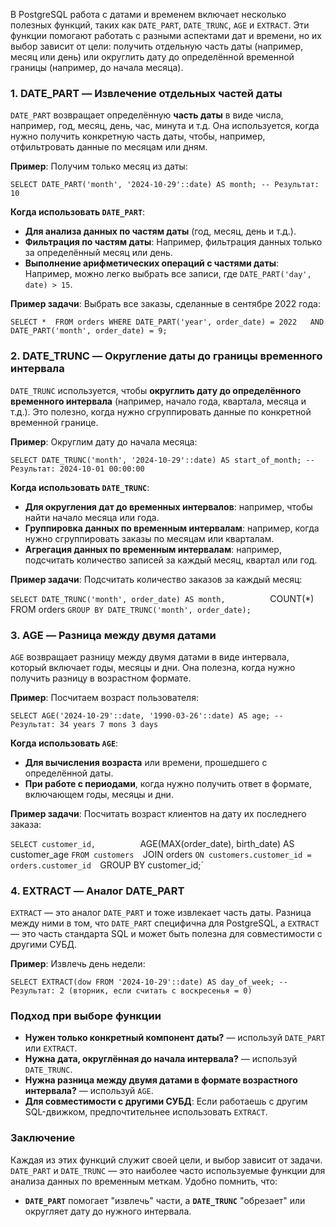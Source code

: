 В PostgreSQL работа с датами и временем включает несколько полезных функций, таких как `DATE_PART`, `DATE_TRUNC`, `AGE` и `EXTRACT`. Эти функции помогают работать с разными аспектами дат и времени, но их выбор зависит от цели: получить отдельную часть даты (например, месяц или день) или округлить дату до определённой временной границы (например, до начала месяца).

### 1. **DATE_PART** — Извлечение отдельных частей даты

`DATE_PART` возвращает определённую **часть даты** в виде числа, например, год, месяц, день, час, минута и т.д. Она используется, когда нужно получить конкретную часть даты, чтобы, например, отфильтровать данные по месяцам или дням.

**Пример**: Получим только месяц из даты:

`SELECT DATE_PART('month', '2024-10-29'::date) AS month; -- Результат: 10`

**Когда использовать `DATE_PART`**:

- **Для анализа данных по частям даты** (год, месяц, день и т.д.).
- **Фильтрация по частям даты**: Например, фильтрация данных только за определённый месяц или день.
- **Выполнение арифметических операций с частями даты**: Например, можно легко выбрать все записи, где `DATE_PART('day', date) > 15`.

**Пример задачи**: Выбрать все заказы, сделанные в сентябре 2022 года:


`SELECT *  FROM orders WHERE DATE_PART('year', order_date) = 2022   AND DATE_PART('month', order_date) = 9;`

### 2. **DATE_TRUNC** — Округление даты до границы временного интервала

`DATE_TRUNC` используется, чтобы **округлить дату до определённого временного интервала** (например, начало года, квартала, месяца и т.д.). Это полезно, когда нужно сгруппировать данные по конкретной временной границе.

**Пример**: Округлим дату до начала месяца:

`SELECT DATE_TRUNC('month', '2024-10-29'::date) AS start_of_month; -- Результат: 2024-10-01 00:00:00`

**Когда использовать `DATE_TRUNC`**:

- **Для округления дат до временных интервалов**: например, чтобы найти начало месяца или года.
- **Группировка данных по временным интервалам**: например, когда нужно сгруппировать заказы по месяцам или кварталам.
- **Агрегация данных по временным интервалам**: например, подсчитать количество записей за каждый месяц, квартал или год.

**Пример задачи**: Подсчитать количество заказов за каждый месяц:

`SELECT DATE_TRUNC('month', order_date) AS month,         
						`COUNT(*) FROM orders 
`GROUP BY DATE_TRUNC('month', order_date);`

### 3. **AGE** — Разница между двумя датами

`AGE` возвращает разницу между двумя датами в виде интервала, который включает годы, месяцы и дни. Она полезна, когда нужно получить разницу в возрастном формате.

**Пример**: Посчитаем возраст пользователя:

`SELECT AGE('2024-10-29'::date, '1990-03-26'::date) AS age; -- Результат: 34 years 7 mons 3 days`

**Когда использовать `AGE`**:

- **Для вычисления возраста** или времени, прошедшего с определённой даты.
- **При работе с периодами**, когда нужно получить ответ в формате, включающем годы, месяцы и дни.

**Пример задачи**: Посчитать возраст клиентов на дату их последнего заказа:

`SELECT customer_id,         
`AGE(MAX(order_date), birth_date) AS customer_age 
`FROM customers 
`JOIN orders 
`ON customers.customer_id = orders.customer_id 
`GROUP BY customer_id;`

### 4. **EXTRACT** — Аналог DATE_PART

`EXTRACT` — это аналог `DATE_PART` и тоже извлекает часть даты. Разница между ними в том, что `DATE_PART` специфична для PostgreSQL, а `EXTRACT` — это часть стандарта SQL и может быть полезна для совместимости с другими СУБД.

**Пример**: Извлечь день недели:

`SELECT EXTRACT(dow FROM '2024-10-29'::date) AS day_of_week; -- Результат: 2 (вторник, если считать с воскресенья = 0)`

### Подход при выборе функции

- **Нужен только конкретный компонент даты?** — используй `DATE_PART` или `EXTRACT`.
- **Нужна дата, округлённая до начала интервала?** — используй `DATE_TRUNC`.
- **Нужна разница между двумя датами в формате возрастного интервала?** — используй `AGE`.
- **Для совместимости с другими СУБД**: Если работаешь с другим SQL-движком, предпочтительнее использовать `EXTRACT`.

### Заключение

Каждая из этих функций служит своей цели, и выбор зависит от задачи. `DATE_PART` и `DATE_TRUNC` — это наиболее часто используемые функции для анализа данных по временным меткам. Удобно помнить, что:

- **`DATE_PART`** помогает "извлечь" части, а **`DATE_TRUNC`** "обрезает" или округляет дату до нужного интервала.